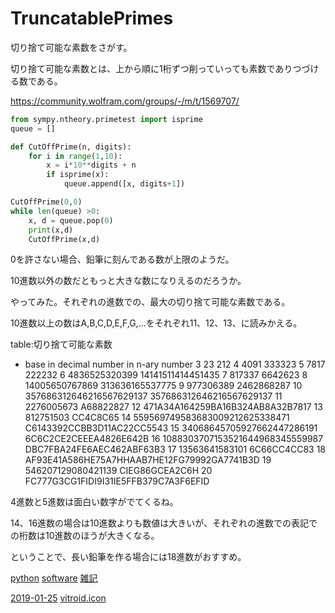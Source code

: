 # TruncatablePrimes

切り捨て可能な素数をさがす。

切り捨て可能な素数とは、上から順に1桁ずつ削っていっても素数でありつづける数である。

[](https://gyazo.com/f7579232b43d580e0900c4f0b7d5cd17)

https://community.wolfram.com/groups/-/m/t/1569707/


```python
from sympy.ntheory.primetest import isprime
queue = []

def CutOffPrime(n, digits):
    for i in range(1,10):
        x = i*10**digits + n
        if isprime(x):
            queue.append([x, digits+1])

CutOffPrime(0,0)
while len(queue) >0:
    x, d = queue.pop(0)
    print(x,d)
    CutOffPrime(x,d)
```

0を許さない場合、鉛筆に刻んである数が上限のようだ。

10進数以外の数だともっと大きな数になりえるのだろうか。



やってみた。それぞれの進数での、最大の切り捨て可能な素数である。

10進数以上の数はA,B,C,D,E,F,G,...をそれぞれ11、12、13、に読みかえる。

table:切り捨て可能な素数


* base	in decimal number	in n-ary number
3	23	212
4	4091	333323
5	7817	222232
6	4836525320399	14141511414451435
7	817337	6642623
8	14005650767869	313636165537775
9	977306389	2462868287
10	357686312646216567629137	357686312646216567629137
11	2276005673	A68822827
12		471A34A164259BA16B324AB8A32B7817
13	812751503	CC4C8C65
14	559569749583683009212625338471	C6143392CCBB3D11AC22CC5543
15	34068645705927662447286191	6C6C2CE2CEEEA4826E642B
16	1088303707153521644968345559987	DBC7FBA24FE6AEC462ABF63B3
17	13563641583101	6C66CC4CC83
18		AF93E41A586HE75A7HHAAB7HE12FG79992GA7741B3D
19	546207129080421139	CIEG86GCEA2C6H
20		FC777G3CG1FIDI9I31IE5FFB379C7A3F6EFID

4進数と5進数は面白い数字がでてくるね。

14、16進数の場合は10進数よりも数値は大きいが、それぞれの進数での表記での桁数は10進数のほうが大きくなる。



ということで、長い鉛筆を作る場合には18進数がおすすめ。

[python](python.md) [software](software.md) [雑記](雑記.md)

[2019-01-25](2019-01-25.md) [vitroid.icon](vitroid.icon.md)



